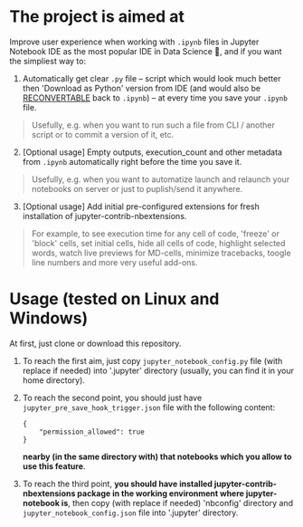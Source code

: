 # The project is aimed at
Improve user experience when working with `.ipynb` files in Jupyter Notebook IDE as the most popular IDE in Data Science 🤟, and if you want the simpliest way to:
1. Automatically get clear `.py` file – script which would look much better then 'Download as Python' version from IDE (and would also be [RECONVERTABLE](https://github.com/lyrics-by-vlad/any_project_template/tree/main) back to `.ipynb`) – at every time you save your `.ipynb` file. 
> Usefully, e.g. when you want to run such a file from CLI / another script or to commit a version of it, etc.
2. [Optional usage] Empty outputs, execution_count and other metadata from `.ipynb` automatically right before the time you save it.
> Usefully, e.g. when you want to automatize launch and relaunch your notebooks on server or just to puplish/send it anywhere.
3. [Optional usage] Add initial pre-configured extensions for fresh installation of jupyter-contrib-nbextensions.
> For example, to see execution time for any cell of code, 'freeze' or 'block' cells, set initial cells, hide all cells of code, highlight selected words, watch live previews for MD-cells, minimize tracebacks, toogle line numbers and more very useful add-ons.
  
# Usage (tested on Linux and Windows)
At first, just clone or download this repository.  

1. To reach the first aim, just copy `jupyter_notebook_config.py` file (with replace if needed) into '.jupyter' directory (usually, you can find it in your home directory).
1. To reach the second point, you should just have `jupyter_pre_save_hook_trigger.json` file with the following content:
   ```
   {
       "permission_allowed": true
   }
   ``` 
   **nearby (in the same directory with) that notebooks which you allow to use this feature**.
   
1. To reach the third point, **you should have installed jupyter-contrib-nbextensions package in the working environment where jupyter-notebook is**, then copy (with replace if needed) 'nbconfig' directory and `jupyter_notebook_config.json` file into '.jupyter' directory.
